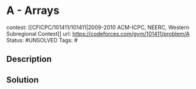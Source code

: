 # A - Arrays

contest: [[CFICPC/101411/101411|2009-2010 ACM-ICPC, NEERC, Western Subregional Contest]]
url: https://codeforces.com/gym/101411/problem/A
Status: #UNSOLVED
Tags: #

## Description

## Solution

